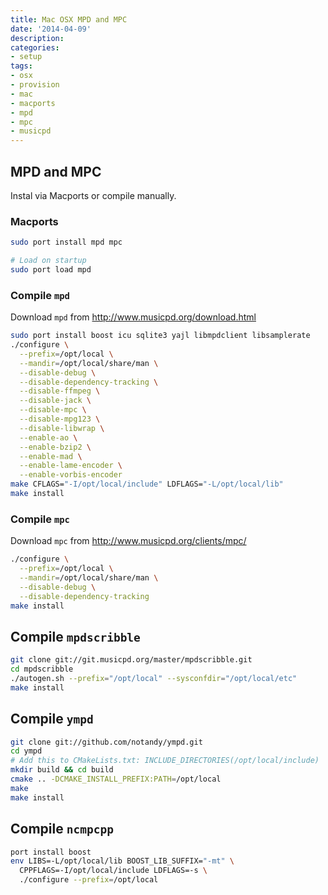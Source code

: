 ```yaml
---
title: Mac OSX MPD and MPC
date: '2014-04-09'
description:
categories:
- setup
tags:
- osx
- provision
- mac
- macports
- mpd
- mpc
- musicpd
---
```


MPD and MPC
---
Instal via Macports or compile manually.

### Macports
```bash
sudo port install mpd mpc

# Load on startup
sudo port load mpd
```

### Compile `mpd`
Download `mpd` from http://www.musicpd.org/download.html

```bash
sudo port install boost icu sqlite3 yajl libmpdclient libsamplerate
./configure \
  --prefix=/opt/local \
  --mandir=/opt/local/share/man \
  --disable-debug \
  --disable-dependency-tracking \
  --disable-ffmpeg \
  --disable-jack \
  --disable-mpc \
  --disable-mpg123 \
  --disable-libwrap \
  --enable-ao \
  --enable-bzip2 \
  --enable-mad \
  --enable-lame-encoder \
  --enable-vorbis-encoder
make CFLAGS="-I/opt/local/include" LDFLAGS="-L/opt/local/lib"
make install
```

### Compile `mpc`
Download `mpc` from http://www.musicpd.org/clients/mpc/

```bash
./configure \
  --prefix=/opt/local \
  --mandir=/opt/local/share/man \
  --disable-debug \
  --disable-dependency-tracking
make install
```

Compile `mpdscribble`
---
```bash
git clone git://git.musicpd.org/master/mpdscribble.git
cd mpdscribble
./autogen.sh --prefix="/opt/local" --sysconfdir="/opt/local/etc"
make install
```

Compile `ympd`
---
```bash
git clone git://github.com/notandy/ympd.git
cd ympd
# Add this to CMakeLists.txt: INCLUDE_DIRECTORIES(/opt/local/include)
mkdir build && cd build
cmake .. -DCMAKE_INSTALL_PREFIX:PATH=/opt/local
make
make install
```

Compile `ncmpcpp`
---
```bash
port install boost
env LIBS=-L/opt/local/lib BOOST_LIB_SUFFIX="-mt" \
  CPPFLAGS=-I/opt/local/include LDFLAGS=-s \
  ./configure --prefix=/opt/local
```

